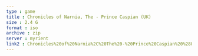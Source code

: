 ```yaml
---
type : game
title : Chronicles of Narnia, The - Prince Caspian (UK)
size : 2.4 G
format : iso
archive : zip
server : myrient
link2 : Chronicles%20of%20Narnia%2C%20The%20-%20Prince%20Caspian%20%28UK%29
---
```

